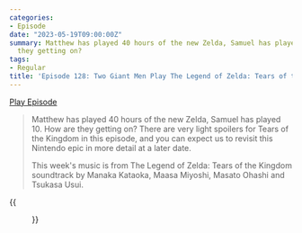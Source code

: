 ```yaml
---
categories:
- Episode
date: "2023-05-19T09:00:00Z"
summary: Matthew has played 40 hours of the new Zelda, Samuel has played 10. How are
  they getting on?
tags:
- Regular
title: 'Episode 128: Two Giant Men Play The Legend of Zelda: Tears of the Kingdom'
---
```


[Play Episode](https://www.patreon.com/posts/episode-128-two-83212903)
> Matthew has played 40 hours of the new Zelda, Samuel has played 10. How are they getting on? There are very light spoilers for Tears of the Kingdom in this episode, and you can expect us to revisit this Nintendo epic in more detail at a later date.
>
> This week's music is from The Legend of Zelda: Tears of the Kingdom soundtrack by Manaka Kataoka, Maasa Miyoshi, Masato Ohashi and Tsukasa Usui.

{{<figure 
    src="/assets/images/civil-war.jpeg" 
    caption="Image credit: EdeleEdo" 
    alt="Civil War">}}
